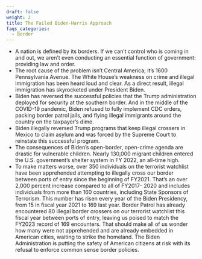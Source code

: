```yaml
---
draft: false
weight: 2
title: The Failed Biden-Harris Approach
faqs_categories:
  - Border
---
```

* A nation is defined by its borders. If we can’t control who is coming in and out, we aren’t even conducting an essential function of government: providing law and order.
* The root cause of the problem isn’t Central America; it’s 1600 Pennsylvania Avenue. The White House’s weakness on crime and illegal immigration has been heard loud and clear. As a direct result, illegal immigration has skyrocketed under President Biden.
* Biden has reversed the successful policies that the Trump administration deployed for security at the southern border. And in the middle of the COVID-19 pandemic, Biden refused to fully implement CDC orders, packing border patrol jails, and flying illegal immigrants around the country on the taxpayer’s dime.
* Biden illegally reversed Trump programs that keep illegal crossers in Mexico to claim asylum and was forced by the Supreme Court to reinstate this successful program.
* The consequences of Biden’s open-border, open-crime agenda are drastic for vulnerable children. Nearly 130,000 migrant children entered the U.S. government’s shelter system in FY 2022, an all-time high.
* To make matters worse, over 350 individuals on the terrorist watchlist have been apprehended attempting to illegally cross our border between ports of entry since the beginning of FY2021. That’s an over 2,000 percent increase compared to all of FY2017- 2020 and includes individuals from more than 160 countries, including State Sponsors of Terrorism. This number has risen every year of the Biden Presidency, from 15 in fiscal year 2021 to 169 last year. Border Patrol has already encountered 80 illegal border crossers on our terrorist watchlist this fiscal year between ports of entry, leaving us poised to match the FY2023 record of 169 encounters. That should make all of us wonder how many were not apprehended and are already embedded in American cities, waiting to strike the homeland. The Biden Administration is putting the safety of American citizens at risk with its refusal to enforce common sense border policies.